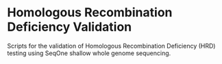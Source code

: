 # Homologous Recombination Deficiency Validation

Scripts for the validation of Homologous Recombination Deficiency (HRD) testing using SeqOne shallow whole genome sequencing.
